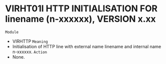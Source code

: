 # VIRHT01I HTTP INITIALISATION FOR linename (n-xxxxxx), VERSION x.xx
`Module`
- VIRHTTP
`Meaning`
- Initialisation of HTTP line with external name linename and internal name n-xxxxxx.
`Action`
- None.
